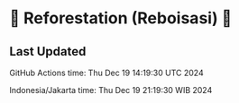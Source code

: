 
# 🌳 Reforestation (Reboisasi) 🌲

## Last Updated

GitHub Actions time: Thu Dec 19 14:19:30 UTC 2024

Indonesia/Jakarta time: Thu Dec 19 21:19:30 WIB 2024
